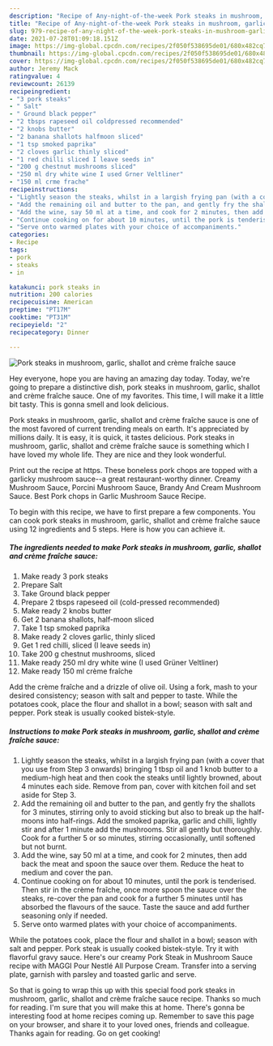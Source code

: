 ```yaml
---
description: "Recipe of Any-night-of-the-week Pork steaks in mushroom, garlic, shallot and crème fraîche sauce"
title: "Recipe of Any-night-of-the-week Pork steaks in mushroom, garlic, shallot and crème fraîche sauce"
slug: 979-recipe-of-any-night-of-the-week-pork-steaks-in-mushroom-garlic-shallot-and-creme-fraiche-sauce
date: 2021-07-28T01:09:18.151Z
image: https://img-global.cpcdn.com/recipes/2f050f538695de01/680x482cq70/pork-steaks-in-mushroom-garlic-shallot-and-creme-fraiche-sauce-recipe-main-photo.jpg
thumbnail: https://img-global.cpcdn.com/recipes/2f050f538695de01/680x482cq70/pork-steaks-in-mushroom-garlic-shallot-and-creme-fraiche-sauce-recipe-main-photo.jpg
cover: https://img-global.cpcdn.com/recipes/2f050f538695de01/680x482cq70/pork-steaks-in-mushroom-garlic-shallot-and-creme-fraiche-sauce-recipe-main-photo.jpg
author: Jeremy Mack
ratingvalue: 4
reviewcount: 26139
recipeingredient:
- "3 pork steaks"
- " Salt"
- " Ground black pepper"
- "2 tbsps rapeseed oil coldpressed recommended"
- "2 knobs butter"
- "2 banana shallots halfmoon sliced"
- "1 tsp smoked paprika"
- "2 cloves garlic thinly sliced"
- "1 red chilli sliced I leave seeds in"
- "200 g chestnut mushrooms sliced"
- "250 ml dry white wine I used Grner Veltliner"
- "150 ml crme frache"
recipeinstructions:
- "Lightly season the steaks, whilst in a largish frying pan (with a cover that you use from Step 3 onwards) bringing 1 tbsp oil and 1 knob butter to a medium-high heat and then cook the steaks until lightly browned, about 4 minutes each side. Remove from pan, cover with kitchen foil and set aside for Step 3."
- "Add the remaining oil and butter to the pan, and gently fry the shallots for 3 minutes, stirring only to avoid sticking but also to break up the half-moons into half-rings. Add the smoked paprika, garlic and chilli, lightly stir and after 1 minute add the mushrooms. Stir all gently but thoroughly. Cook for a further 5 or so minutes, stirring occasionally, until softened but not burnt."
- "Add the wine, say 50 ml at a time, and cook for 2 minutes, then add back the meat and spoon the sauce over them. Reduce the heat to medium and cover the pan."
- "Continue cooking on for about 10 minutes, until the pork is tenderised. Then stir in the crème fraîche, once more spoon the sauce over the steaks, re-cover the pan and cook for a further 5 minutes until has absorbed the flavours of the sauce. Taste the sauce and add further seasoning only if needed."
- "Serve onto warmed plates with your choice of accompaniments."
categories:
- Recipe
tags:
- pork
- steaks
- in

katakunci: pork steaks in 
nutrition: 200 calories
recipecuisine: American
preptime: "PT17M"
cooktime: "PT31M"
recipeyield: "2"
recipecategory: Dinner

---
```



![Pork steaks in mushroom, garlic, shallot and crème fraîche sauce](https://img-global.cpcdn.com/recipes/2f050f538695de01/680x482cq70/pork-steaks-in-mushroom-garlic-shallot-and-creme-fraiche-sauce-recipe-main-photo.jpg)

Hey everyone, hope you are having an amazing day today. Today, we're going to prepare a distinctive dish, pork steaks in mushroom, garlic, shallot and crème fraîche sauce. One of my favorites. This time, I will make it a little bit tasty. This is gonna smell and look delicious.

Pork steaks in mushroom, garlic, shallot and crème fraîche sauce is one of the most favored of current trending meals on earth. It's appreciated by millions daily. It is easy, it is quick, it tastes delicious. Pork steaks in mushroom, garlic, shallot and crème fraîche sauce is something which I have loved my whole life. They are nice and they look wonderful.

Print out the recipe at https. These boneless pork chops are topped with a garlicky mushroom sauce--a great restaurant-worthy dinner. Creamy Mushroom Sauce, Porcini Mushroom Sauce, Brandy And Cream Mushroom Sauce. Best Pork chops in Garlic Mushroom Sauce Recipe.


To begin with this recipe, we have to first prepare a few components. You can cook pork steaks in mushroom, garlic, shallot and crème fraîche sauce using 12 ingredients and 5 steps. Here is how you can achieve it.

<!--inarticleads1-->

##### The ingredients needed to make Pork steaks in mushroom, garlic, shallot and crème fraîche sauce:

1. Make ready 3 pork steaks
1. Prepare  Salt
1. Take  Ground black pepper
1. Prepare 2 tbsps rapeseed oil (cold-pressed recommended)
1. Make ready 2 knobs butter
1. Get 2 banana shallots, half-moon sliced
1. Take 1 tsp smoked paprika
1. Make ready 2 cloves garlic, thinly sliced
1. Get 1 red chilli, sliced (I leave seeds in)
1. Take 200 g chestnut mushrooms, sliced
1. Make ready 250 ml dry white wine (I used Grüner Veltliner)
1. Make ready 150 ml crème fraîche


Add the crème fraîche and a drizzle of olive oil. Using a fork, mash to your desired consistency; season with salt and pepper to taste. While the potatoes cook, place the flour and shallot in a bowl; season with salt and pepper. Pork steak is usually cooked bistek-style. 

<!--inarticleads2-->

##### Instructions to make Pork steaks in mushroom, garlic, shallot and crème fraîche sauce:

1. Lightly season the steaks, whilst in a largish frying pan (with a cover that you use from Step 3 onwards) bringing 1 tbsp oil and 1 knob butter to a medium-high heat and then cook the steaks until lightly browned, about 4 minutes each side. Remove from pan, cover with kitchen foil and set aside for Step 3.
1. Add the remaining oil and butter to the pan, and gently fry the shallots for 3 minutes, stirring only to avoid sticking but also to break up the half-moons into half-rings. Add the smoked paprika, garlic and chilli, lightly stir and after 1 minute add the mushrooms. Stir all gently but thoroughly. Cook for a further 5 or so minutes, stirring occasionally, until softened but not burnt.
1. Add the wine, say 50 ml at a time, and cook for 2 minutes, then add back the meat and spoon the sauce over them. Reduce the heat to medium and cover the pan.
1. Continue cooking on for about 10 minutes, until the pork is tenderised. Then stir in the crème fraîche, once more spoon the sauce over the steaks, re-cover the pan and cook for a further 5 minutes until has absorbed the flavours of the sauce. Taste the sauce and add further seasoning only if needed.
1. Serve onto warmed plates with your choice of accompaniments.


While the potatoes cook, place the flour and shallot in a bowl; season with salt and pepper. Pork steak is usually cooked bistek-style. Try it with flavorful gravy sauce. Here&#39;s our creamy Pork Steak in Mushroom Sauce recipe with MAGGI Pour Nestlé All Purpose Cream. Transfer into a serving plate, garnish with parsley and toasted garlic and serve. 

So that is going to wrap this up with this special food pork steaks in mushroom, garlic, shallot and crème fraîche sauce recipe. Thanks so much for reading. I'm sure that you will make this at home. There's gonna be interesting food at home recipes coming up. Remember to save this page on your browser, and share it to your loved ones, friends and colleague. Thanks again for reading. Go on get cooking!
